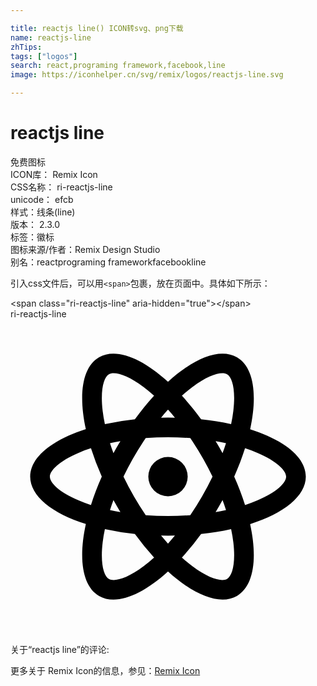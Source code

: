 ```yaml
---

title: reactjs line() ICON转svg、png下载
name: reactjs-line
zhTips: 
tags: ["logos"]
search: react,programing framework,facebook,line
image: https://iconhelper.cn/svg/remix/logos/reactjs-line.svg

---
```


# reactjs line  <small style="font-size: 60%;font-weight: 100"></small>


<div class="detail-page">
<p>
<span><span class="badge-success badge">免费图标</span> </span>
<br/>
<span>
ICON库：
<span class="badge-secondary badge">Remix Icon</span> 
</span>
<br/>
<span>
CSS名称：
<span class="badge-secondary badge">ri-reactjs-line</span> 
</span>
<br/>
<span>
unicode：
<span class="badge-secondary badge">efcb</span> 
<copy-btn content='efcb' btn-title=""></copy-btn>
<copy-btn :content='String.fromCodePoint(parseInt("efcb", 16))' btn-title="复制U"></copy-btn>
</span><br/><span>样式：<span class="badge-light badge">线条(line)</span></span>
<br/>
<span>
版本：
<span class="badge-secondary badge">2.3.0</span> 
</span><br/><span>标签：<span class="badge-light badge"><router-link to="/tags/logos.html">徽标</router-link></span></span>
<br/>
<span>图标来源/作者：<span class="badge-light badge">Remix Design Studio</span></span> 
<br/>
<span>别名：<span class="badge-light badge">react</span><span class="badge-light badge">programing framework</span><span class="badge-light badge">facebook</span><span class="badge-light badge">line</span></span><br/>
</p>
</div>
<div class="alert alert-dark">
  <i class="ri-reactjs-line ri-xs"></i>
  <i class="ri-reactjs-line ri-sm"></i>
  <i class="ri-reactjs-line ri-lg"></i>
  <i class="ri-reactjs-line ri-2x"></i>
  <i class="ri-reactjs-line ri-3x"></i>
  <i class="ri-reactjs-line ri-5x"></i>
  <i class="ri-reactjs-line ri-7x"></i>
</div>
<div>
  <p>引入css文件后，可以用<code>&lt;span&gt;</code>包裹，放在页面中。具体如下所示：    
  </p>
  <div class="alert alert-primary" style="font-size: 14px">
    &lt;span class="ri-reactjs-line" aria-hidden="true"&gt;&lt;/span&gt;
    <copy-btn content='<span class="ri-reactjs-line" aria-hidden="true"></span>'></copy-btn>
  </div>
  <div class="alert alert-secondary">
    <i class="ri-reactjs-line"
    style="font-size: 24px"
    aria-hidden="true"></i> ri-reactjs-line
    <copy-btn content="ri-reactjs-line" btn-title="复制图标名称"></copy-btn>
  </div>
</div>
<div id="svg" class="svg-wrap">
<svg xmlns="http://www.w3.org/2000/svg" viewBox="0 0 24 24">
    <g>
        <path fill="none" d="M0 0h24v24H0z"/>
        <path fill-rule="nonzero" d="M12 13.5a1.5 1.5 0 1 1 0-3 1.5 1.5 0 0 1 0 3zm-.528 2.994c.175.21.351.414.528.609.177-.195.353-.398.528-.609a24.883 24.883 0 0 1-1.056 0zm-1.995-.125a20.678 20.678 0 0 1-2.285-.368c-.075.35-.132.69-.17 1.016-.19 1.583.075 2.545.478 2.777.403.233 1.368-.019 2.645-.974.263-.197.528-.416.794-.655a20.678 20.678 0 0 1-1.462-1.796zm7.331-.368c-.717.16-1.483.284-2.285.368a20.678 20.678 0 0 1-1.462 1.796c.266.24.531.458.794.655 1.277.955 2.242 1.207 2.645.974.403-.232.667-1.194.479-2.777a11.36 11.36 0 0 0-.17-1.016zm1.45-.387c.577 2.639.274 4.74-1.008 5.48-1.282.74-3.253-.048-5.25-1.867-1.997 1.819-3.968 2.606-5.25 1.866-1.282-.74-1.585-2.84-1.009-5.48C3.167 14.794 1.5 13.48 1.5 12s1.667-2.793 4.241-3.614c-.576-2.639-.273-4.74 1.009-5.48 1.282-.74 3.253.048 5.25 1.867 1.997-1.819 3.968-2.606 5.25-1.866 1.282.74 1.585 2.84 1.009 5.48C20.833 9.206 22.5 10.52 22.5 12s-1.667 2.793-4.241 3.614zm-7.32-9.779a11.36 11.36 0 0 0-.793-.655C8.868 4.225 7.903 3.973 7.5 4.206c-.403.232-.667 1.194-.479 2.777.04.327.096.666.17 1.016a20.678 20.678 0 0 1 2.286-.368c.475-.653.965-1.254 1.462-1.796zm3.585 1.796c.802.084 1.568.209 2.285.368.075-.35.132-.69.17-1.016.19-1.583-.075-2.545-.478-2.777-.403-.233-1.368.019-2.645.974a11.36 11.36 0 0 0-.794.655c.497.542.987 1.143 1.462 1.796zm-1.995-.125c-.175-.21-.351-.414-.528-.609-.177.195-.353.398-.528.609a24.884 24.884 0 0 1 1.056 0zm-4.156 7.198a24.884 24.884 0 0 1-.528-.914c-.095.257-.183.51-.263.761.257.056.521.107.79.153zm1.932.234a22.897 22.897 0 0 0 3.392 0A22.897 22.897 0 0 0 15.392 12a22.897 22.897 0 0 0-1.696-2.938 22.897 22.897 0 0 0-3.392 0A22.897 22.897 0 0 0 8.608 12a22.897 22.897 0 0 0 1.696 2.938zm5.852-4.728c.095-.257.183-.51.263-.761a17.974 17.974 0 0 0-.79-.153 24.884 24.884 0 0 1 .527.914zM6.13 9.837c-.34.11-.662.23-.964.36C3.701 10.825 3 11.535 3 12c0 .465.7 1.175 2.166 1.803.302.13.624.25.964.36.222-.7.497-1.426.825-2.163a20.678 20.678 0 0 1-.825-2.163zm1.45-.388c.081.25.169.504.264.76a24.884 24.884 0 0 1 .528-.913c-.27.046-.534.097-.791.153zm10.29 4.714c.34-.11.662-.23.964-.36C20.299 13.175 21 12.465 21 12c0-.465-.7-1.175-2.166-1.803a11.36 11.36 0 0 0-.964-.36c-.222.7-.497 1.426-.825 2.163.328.737.603 1.462.825 2.163zm-1.45.388c-.081-.25-.169-.504-.264-.76a24.884 24.884 0 0 1-.528.913c.27-.046.534-.097.791-.153z"/>
    </g>
</svg>

</div>
<detail full-name='ri-reactjs-line'></detail>  
<div>
<p>关于“reactjs line”的评论:</p>
</div>
<Vssue title="关于“reactjs line”的评论" ></Vssue>    
<div><p>更多关于  Remix Icon的信息，参见：<a target="_blank" href="https://iconhelper.cn/remix.html">Remix Icon</a>
</p></div>
